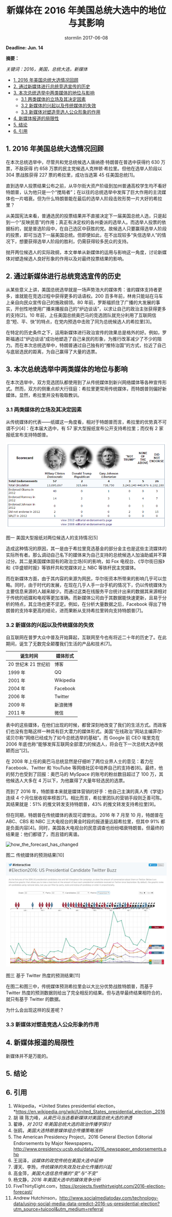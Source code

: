 <h1 style="text-align: center">新媒体在 2016 年美国总统大选中的地位与其影响</h1>
<p style="text-align: center">stormlin 2017-06-08</p>

**Deadline: Jun. 14**

**摘要：**

*关键词：2016，美国，总统大选，新媒体*

<!-- TOC -->

- [1. 2016 年美国总统大选情况回顾](#1-2016-年美国总统大选情况回顾)
- [2. 通过新媒体进行总统竞选宣传的历史](#2-通过新媒体进行总统竞选宣传的历史)
- [3. 本次总统选举中两类媒体的地位与影响](#3-本次总统选举中两类媒体的地位与影响)
    - [3.1 两类媒体的立场及其决定因素](#31-两类媒体的立场及其决定因素)
    - [3.2 新媒体的兴起以及传统媒体的失效](#32-新媒体的兴起以及传统媒体的失效)
    - [3.3 新媒体对塑造竞选人公众形象的作用](#33-新媒体对塑造竞选人公众形象的作用)
- [4. 新媒体报道的局限性](#4-新媒体报道的局限性)
- [5. 结论](#5-结论)
- [6. 引用](#6-引用)

<!-- /TOC -->

## 1. 2016 年美国总统大选情况回顾

在本次总统选举中，尽管共和党总统候选人唐纳德·特朗普在普选中获得约 630 万票，不敌获得 约 658 万票的民主党候选人克林顿·希拉里。但他在选举人阶段以 304 票战胜获得 227 票的希拉里，成功当选第 45 任美国总统[1]。

直到选举人投票结果公布之前，从华尔街大资产阶级到加州普通高校学生均不看好特朗普，认为他只是一个“搅局者”；在以往的总统选举中发挥了巨大作用的主流媒体也一片唱衰。但为什么特朗普能在最后的选举人阶段击败形势一片大好的希拉里？

从美国宪法来看，普通选民的投票结果并不直接决定下一届美国总统人选，只是起到一个“反映民意”的作用；真正有决定权的各州委派的选举人。而选举人投票的依据标的，就是普选阶段中，在自己选区中获胜的党。故候选人只要赢得选举人阶段的投票，即可当选下一届美国总统。但即便如此，在不出现较多“失信选举人”的情况下，想要获得选举人阶段的胜利，仍需获得较多民众的支持。

抛开两位候选人的实际政纲，本文单单从新媒体的运用与影响这一角度，讨论新媒体对塑造候选人良好形象的作用以及对最终投票结果的影响。

## 2. 通过新媒体进行总统竞选宣传的历史

从某些意义上讲，美国总统选举就是一场声势浩大的媒体秀：谁的媒体支持者更多，谁就能在竞选过程中获得更多的话语权。200 百多年前，林肯只能站在马车上亲自向民众宣传自己的施政纲领。80 年前，罗斯福抓住了广播的大发展的事实，开创性地使用广播来播报自己的“炉边谈话”，以求让自己的政治主张获得更多的支持[2]。10 年前，上任美国总统奥巴马的竞选团队就充分利用了互联网信息“短、平、快”的特点，在党内预选中击败了同为总统候选人的希拉里[3]。

在特定的历史条件之下，运用新媒体进行政治宣传的效果总是格外的好。例如，罗斯福通过“炉边谈话”成功地塑造了自己亲民的形象，为推行改革减少了不少的阻力。而在本次总统选举中，特朗普通过自己独有的“推特治国”的方式，拉近了自己与底层选民的距离，为自己赢得了大量的选票。

## 3. 本次总统选举中两类媒体的地位与影响

在本次选举中，双方竞选团队都使用到了从传统媒体到新兴网络媒体等各种宣传形式。然而，双方的侧重点却大行径庭：希拉里更常用传统媒体，而特朗普则偏好新媒体。显然，希拉里并没有吸取教训。

### 3.1 两类媒体的立场及其决定因素

从传统媒体的代表——纸媒这一角度看，相对于特朗普而言，希拉里的优势真不可谓不少[4]：在本届大选中，有 57 家大型报纸宣布公开支持希拉里；而仅有 2 家报纸宣布支持特朗普。

![Support from major newspapers](./newspaper.png)

图一 美国大型报纸对两位候选人的支持情况[5]

造成这种情况的原因，其一是由于希拉里竞选基金的部分金主也是这些主流媒体的实际所有者。那么调动自己名下的媒体来为自己支持的总统候选人加油助威并不算过分。其二是美国媒体固有的政治立场[6]的影响，如 Fox 电视台、《华尔街日报》和《华盛顿时报》等铁杆共和党媒体对上 NBC 等铁杆民主党媒体。

而在新媒体方面，由于其内容的来源为网民，华尔街资本所带来的影响几乎可以忽略。同时，由于时代的发展，在现在几乎人手一台手机的情况下，仍以传统媒体为主要信息来源的人越来越少。而通过这类在线服务平台统计出来的数据其来源相对于传统的纸媒和电视等更加准确。而新媒体公司由于其数据能快速更新，且易于分析的特点，其立场也更不坚定。例如，在分析大量数据之后，Facebook 得出了特朗普的支持率更高的结论，进而果断从支持希拉里转向支持特朗普[7]。

### 3.2 新媒体的兴起以及传统媒体的失效

自互联网在普罗大众中普及开始算起，互联网至今也有将近二十年的历史了。在此期间，诞生了无数完全颠覆我们生活的产品和技术[7]。

|诞生时间|媒体形式|
|-------|-------|
|20 世纪末 21 世纪初|博客|
|1999 年|QQ|
|2001 年|Wikipedia|
|2004 年|Facebook|
|2006 年|Twitter|
|2009 年|新浪微博|
|2011 年|微信|

表中的这些媒体，在他们出现的时候，都曾深刻地改变了我们的生活方式。而政客们也没有忽略这样一种具有巨大潜力的媒体形式。美国“在线政治”网站主编菲尔·诺贝尔称“网络已经成为了如今总统选举的基础”。而 Google 前 CEO 埃里克在 2006 年底也称“能够发挥互联网全部潜力的候选人，将会在下一次总统大选中脱颖而出”[2]。

在 2008 年上任的奥巴马总统显然是仔细听了两位业界人士的意见：着力在 Facebook、Twitter 和 YouTube 等网络社区中培养自己的支持者[8]。最终，他的努力也受到了回报：奥巴马的 MySpace 的账号的粉丝数目超过了 100 万，其他候选人大多在 4 万以下，为他赢得了大量年轻选民的选票。

而到了 2016 年，特朗普本来就是媒体营销的好手：他自己主演的真人秀《学徒》连续 4 个月位居收视率榜首[7]。相比而言，希拉里团队的营销手段则乏善可陈。其结果就是：51% 的推文转发支持特朗普，43% 的推文转发支持希拉里[9]。

但在同期，特朗普在传统媒体的表现可谓惨淡。2016 年 7 月至 10 月，特朗普在 ABC、CBS 和 NBC 三大电视台的黄金时段的报道量远超希拉里，但其中 91% 都是负面内容[4]。同时，美国各大电视台的民意调查也纷纷唱衰特朗普。但最终的结果是：他们都错了，而且错的离谱。

![how_the_forecast_has_changed](http://cms-bucket.nosdn.127.net/catchpic/d/d1/d12439eca6f4b487179959b91b3babfd.jpg?imageView&thumbnail=550x0)

图二 传统媒体的预测结果[10]

![Forecast by Twitter](./buzz.jpg)

图三 基于 Twitter 热度的预测结果[11]

在图二和图三中，传统媒体预测希拉里会以大比分优势战胜特朗普，而基于 Twitter 热度的预测数据则给出了完全相反的结果。但与选举最终结果相符合的，就只有基于 Twitter 的数据。

为什么会出现这样的反差呢？

### 3.3 新媒体对塑造竞选人公众形象的作用

## 4. 新媒体报道的局限性

新媒体并不是万能的。

## 5. 结论

## 6. 引用

1.  Wikipedia，*United States presidential election，*https://en.wikipedia.org/wiki/United_States_presidential_election,_2016
2.  胡 瑛 陈力峰，*从奥巴马当选看新媒体对美国总统大选的渗透*
3.  翟峥，*对 2012 年美国总统大选的政治传播学探讨*
4.  张鸥，*美国大选特朗普媒体组合传播策略浅析*
5.  The American Presidency Project，2016 General Election Editorial Endorsements by Major Newspapers，http://www.presidency.ucsb.edu/data/2016_newspaper_endorsements.php
6.  王润泽，*谈媒体的政党传统在美国大选中延伸*
7.  谭天、李玲，*传统媒体的失效及社会化传播的兴起*
8.  高金萍，*美国大选信息传播的“变”与“不变”*
9.  杨文静，*2016 年美国大选中的媒体竞争分析*
10. FiveThirtyEight.com，https://projects.fivethirtyeight.com/2016-election-forecast/
11. Andrew Hutchinson，http://www.socialmediatoday.com/technology-data/using-social-media-data-predict-2016-us-presidential-election?utm_source=tuicool&utm_medium=referral
